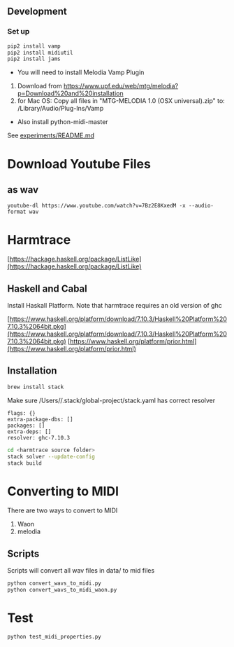 ## Development

### Set up

``` js
pip2 install vamp
pip2 install midiutil
pip2 install jams
```


- You will need to install Melodia Vamp Plugin

1. Download from https://www.upf.edu/web/mtg/melodia?p=Download%20and%20installation
2. for Mac OS: Copy all files in "MTG-MELODIA 1.0 (OSX universal).zip" to: /Library/Audio/Plug-Ins/Vamp

- Also install python-midi-master

See [experiments/README.md](experiments/README.md)

# Download Youtube Files

## as wav

``` youtube-dl https://www.youtube.com/watch?v=7Bz2E8KxedM -x --audio-format wav ```

# Harmtrace

[https://hackage.haskell.org/package/ListLike](https://hackage.haskell.org/package/ListLike)

## Haskell and Cabal

Install Haskall Platform. Note that harmtrace requires an old version of ghc

[https://www.haskell.org/platform/download/7.10.3/Haskell%20Platform%207.10.3%2064bit.pkg](https://www.haskell.org/platform/download/7.10.3/Haskell%20Platform%207.10.3%2064bit.pkg)
[https://www.haskell.org/platform/prior.html](https://www.haskell.org/platform/prior.html)

## Installation


``` sh
brew install stack
```

Make sure /Users/<user>/.stack/global-project/stack.yaml has correct resolver
```
flags: {}
extra-package-dbs: []
packages: []
extra-deps: []
resolver: ghc-7.10.3
```

``` sh
cd <harmtrace source folder>
stack solver --update-config
stack build
```

# Converting to MIDI

There are two ways to convert to MIDI
1. Waon
2. melodia

## Scripts

Scripts will convert all wav files in data/ to mid files

``` sh
python convert_wavs_to_midi.py
python convert_wavs_to_midi_waon.py
```

# Test

```
python test_midi_properties.py
```